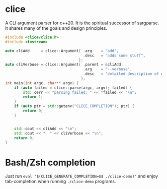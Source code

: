 # clice
A CLI argument parser for c++20. It is the spiritual successor of sargparse. It shares many of the goals
and design principles.


```c++
#include <clice/clice.h>
#include <iostream>

auto cliAdd     = clice::Argument{ .arg    = "add",
                                   .desc   = "adds some stuff",
                                 };
auto cliVerbose = clice::Argument{ .parent = &cliAdd,
                                   .arg    = "--verbose",
                                   .desc   = "detailed description of what is happening",
                                  };
int main(int argc, char** argv) {
    if (auto failed = clice::parse(argc, argv); failed) {
        std::cerr << "parsing failed: " << *failed << "\n";
        return 1;
    }
    if (auto ptr = std::getenv("CLICE_COMPLETION"); ptr) {
        return 0;
    }


    std::cout << cliAdd << "\n";
    std::cout << "  " << cliVerbose << "\n";
    return 0;
}
```

# Bash/Zsh completion
Just run `eval "$(CLICE_GENERATE_COMPLETION=$$ ./clice-demo)"` and enjoy
tab-completion when running `./clice-demo` programs.
